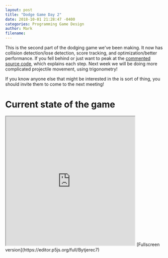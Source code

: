 ```yaml
---
layout: post
title: "Dodge Game Day 2"
date: 2018-10-01 21:28:47 -0400
categories: Programming Game Design
author: Mark
filename: 
---
```

This is the second part of the dodging game we've been making. It now has collision detection/lose detection, score tracking, and optimization/better performance. If you fell behind or just want to peak at the [commented source code](https://editor.p5js.org/lameman2000/sketches/Bytjerec7), which explains each step. Next week we will be doing more complicated projectile movement, using trigonometry!

If you know anyone else that might be interested in the is sort of thing, you should invite them to come to the next meeting!

# Current state of the game
<iframe height="410" width="410" src="https://editor.p5js.org/embed/Bytjerec7"></iframe>
[Fullscreen version](https://editor.p5js.org/full/Bytjerec7)
